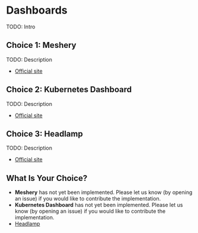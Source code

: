 # Dashboards

TODO: Intro

## Choice 1: Meshery

TODO: Description

* [Official site](https://meshery.io)

## Choice 2: Kubernetes Dashboard

TODO: Description

* [Official site](https://github.com/kubernetes/dashboard)

## Choice 3: Headlamp

TODO: Description

* [Official site](https://headlamp.dev)

## What Is Your Choice?

* **Meshery** has not yet been implemented. Please let us know (by opening an issue) if you would like to contribute the implementation.
* **Kubernetes Dashboard** has not yet been implemented. Please let us know (by opening an issue) if you would like to contribute the implementation.
* [Headlamp](headlamp.md)
